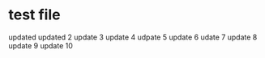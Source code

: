 # test file
updated
updated 2
update 3
update 4
udpate 5
update 6
udate 7
update 8
update 9
update 10
